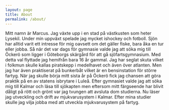 ```yaml
---
layout: page
title: About
permalink: /about/
---
```

Mitt namn är Marcus. Jag växte upp i en stad på västkusten som heter Lysekil. Under min uppväxt spelade jag mycket ishockey och fotboll. Sjön har alltid varit ett intresse för mig oavsett om det gäller fiske, bara åka en tur eller jobba. Så när det var dags för gymnasie valde jag att söka mig till Öckerö som ligger i Göteborgs skärgård för att gå sjöfartsgymnasium. Med detta val flyttade jag hemifrån bara 16 år gammal. Jag har seglat skuta vilket i folkmun skulle kallas piratskepp i medelhavet och även över atlanten. Men jag har även praktiserat på bunkerbåt vilket är en bensinstation för större fartyg. När jag skulle börja mitt sista år på Öckerö fick jag chansen att göra praktik på en av statens isbrytare i Luleå. Efter gymnasiet valde jag att söka mig till Kalmar och läsa till sjökapten men eftersom mitt färgseende har blivit dåligt på rött och grönt var jag tvungen att avsluta dom studierna. Nu läser jag utveckling och drift av mjukvarusystem i Kalmar. Efter mina studier skulle jag vilja jobba med att utveckla mjukvarusystem på fartyg.


